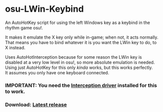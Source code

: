 # osu-LWin-Keybind
An AutoHotKey script for using the left Windows key as a keybind in the rhythm game osu!.

It makes it emulate the X key only while in-game; when not, it acts normally.  
That means you have to bind whatever it is you want the LWin key to do, to X instead.

Uses AutoHotInterception because for some reason the LWin key is disabled at a very low level in osu!, so more absolute emulation is needed. 
Using just AutoHotKey for this only <i>kinda</i> works, but this works perfectly.  
It assumes you only have one keyboard connected.

### IMPORTANT: You need the <a href="http://www.oblita.com/interception">Interception driver</a> installed for this to work.


### Download: <a href="https://github.com/Calmoon/osu-LWin-Keybind/releases/latest/download/osu.LWin.Keybind.exe">Latest release</a>
